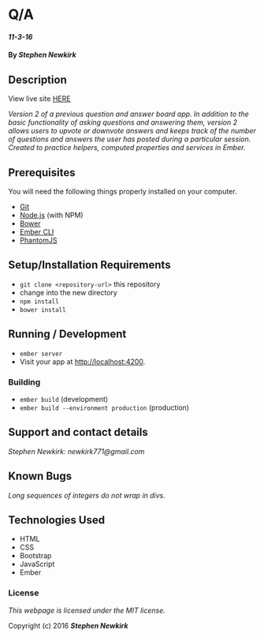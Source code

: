 # Q/A

#### _11-3-16_

#### By _**Stephen Newkirk**_

## Description

View live site [HERE](https://message-board-eb673.firebaseapp.com/)

_Version 2 of a previous question and answer board app. In addition to the basic functionality of asking questions and answering them, version 2 allows users to upvote or downvote answers and keeps track of the number of questions and answers the user has posted during a particular session. Created to practice helpers, computed properties and services in Ember._


## Prerequisites

You will need the following things properly installed on your computer.

* [Git](http://git-scm.com/)
* [Node.js](http://nodejs.org/) (with NPM)
* [Bower](http://bower.io/)
* [Ember CLI](http://ember-cli.com/)
* [PhantomJS](http://phantomjs.org/)

## Setup/Installation Requirements

* `git clone <repository-url>` this repository
* change into the new directory
* `npm install`
* `bower install`

## Running / Development

* `ember server`
* Visit your app at [http://localhost:4200](http://localhost:4200).

### Building

* `ember build` (development)
* `ember build --environment production` (production)

## Support and contact details

_Stephen Newkirk: newkirk771@gmail.com_

## Known Bugs

_Long sequences of integers do not wrap in divs._

## Technologies Used

+ HTML
+ CSS
+ Bootstrap
+ JavaScript
+ Ember


### License

*This webpage is licensed under the MIT license.*

Copyright (c) 2016 **_Stephen Newkirk_**
